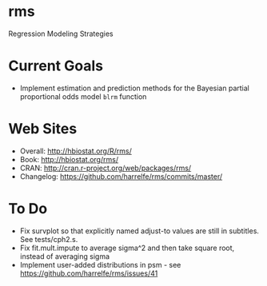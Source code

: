 rms
=====

Regression Modeling Strategies

Current Goals
=============
* Implement estimation and prediction methods for the Bayesian partial
  proportional odds model `blrm` function

Web Sites
=============
* Overall: http://hbiostat.org/R/rms/
* Book: http://hbiostat.org/rms/
* CRAN: http://cran.r-project.org/web/packages/rms/
* Changelog: https://github.com/harrelfe/rms/commits/master/

To Do
=====
* Fix survplot so that explicitly named adjust-to values are still in subtitles.  See tests/cph2.s.
* Fix fit.mult.impute to average sigma^2 and then take square root, instead of averaging sigma
* Implement user-added distributions in psm - see https://github.com/harrelfe/rms/issues/41
